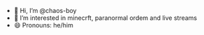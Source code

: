 - 👋 Hi, I’m @chaos-boy
- 👀 I’m interested in minecrft, paranormal ordem and live streams
- 😄 Pronouns: he/him

<!---
chaos-boy/chaos-boy is a ✨ special ✨ repository because its `README.md` (this file) appears on your GitHub profile.
You can click the Preview link to take a look at your changes.
--->
